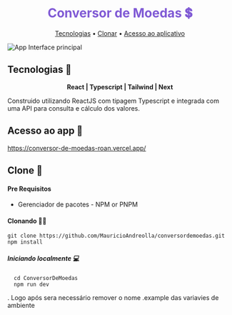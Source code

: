 <h1 align="center" style="color: #805ad5; font-weight: bold;">Conversor de Moedas 💲</h1>

<p align="center">
 <a href="#tech">Tecnologias</a> • 
 <a href="#clone">Clonar</a> • 
 <a href="#acesso">Acesso ao aplicativo</a> 
</p>


![App Interface principal](https://github.com/MauricioAndreolla/ConversorDeMoedas/assets/44854911/43624de9-cdba-4695-b9eb-d518604e5788)


<h2 id="tech">Tecnologias 🧰</h2>
  <p align="center">
   <strong>
    React |
    Typescript | 
    Tailwind |
    Next
    </strong>
  </p>

 Construido utilizando ReactJS com tipagem Typescript e integrada com uma API para consulta e cálculo dos valores.


<h2 id="acesso">Acesso ao app 🔑</h2>

 https://conversor-de-moedas-roan.vercel.app/
 

<h2 id="clone">Clone 📍</h2>

<h4> Pre Requisitos</h4>

- Gerenciador de pacotes - NPM or PNPM

<h4>Clonando 🐱‍👤</h4>

```
git clone https://github.com/MauricioAndreolla/conversordemoedas.git
npm install
```

<h5>Iniciando localmente 💻</h5> 

```
  cd ConversorDeMoedas
  npm run dev
```

. Logo após sera necessário remover o nome .example das variavies de ambiente
